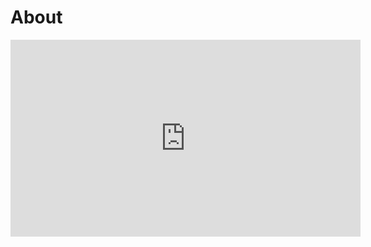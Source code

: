 # About
<center>
<iframe width="560" height="315" src="https://www.youtube.com/embed/KWZriUMNpLc" title="YouTube video player" frameborder="0" allow="accelerometer; autoplay; clipboard-write; encrypted-media; gyroscope; picture-in-picture; web-share" allowfullscreen></iframe>

</center>
